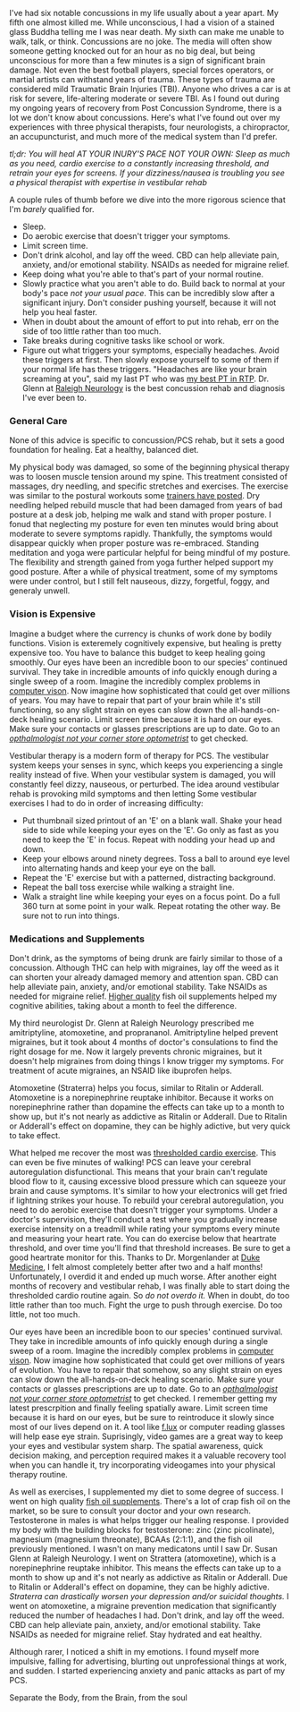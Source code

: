 I've had six notable concussions in my life usually about a year apart. My fifth one almost killed me. While unconscious, I had a vision of a stained glass Buddha telling me I was near death. My sixth can make me unable to walk, talk, or think. Concussions are no joke. The media will often show someone getting knocked out for an hour as no big deal, but being unconscious for more than a few minutes is a sign of significant brain damage. Not even the best football players, special forces operators, or martial artists can withstand years of trauma. These types of trauma are considered mild Traumatic Brain Injuries (TBI). Anyone who drives a car is at risk for severe, life-altering moderate or severe TBI. As I found out during my ongoing years of recovery from Post Concussion Syndrome, there is a lot we don't know about concussions. Here's what I've found out over my experiences with three physical therapists, four neurologists, a chiropractor, an accupuncturist, and much more of the medical system than I'd prefer.

*tl;dr: You will heal AT YOUR INURY'S PACE NOT YOUR OWN: Sleep as much as you need, cardio exercise to a constantly increasing threshold, and retrain your eyes for screens. If your dizziness/nausea is troubling you see a physical therapist with expertise in vestibular rehab*


A couple rules of thumb before we dive into the more rigorous science that I'm _barely_ qualified for. 
- Sleep.
- Do aerobic exercise that doesn't trigger your symptoms.
- Limit screen time.
- Don't drink alcohol, and lay off the weed. CBD can help alleviate pain, anxiety, and/or emotional stability. NSAIDs as needed for migraine relief. 
- Keep doing what you're able to that's part of your normal routine. 
- Slowly practice what you aren't able to do. Build back to normal at your body's pace *not your usual pace*. This can be incredibly slow after a significant injury. Don't consider pushing yourself, because it will not help you heal faster. 
- When in doubt about the amount of effort to put into rehab, err on the side of too little rather than too much. 
- Take breaks during cognitive tasks like school or work. 
- Figure out what triggers your symptoms, especially headaches. Avoid these triggers at first. Then slowly expose yourself to some of them if your normal life has these triggers. "Headaches are like your brain screaming at you", said my last PT who was [my best PT in RTP](https://drayer.urpt.com/locations/raleigh/). Dr. Glenn at [Raleigh Neurology](http://www.raleighneurology.com/) is the best concussion rehab and diagnosis I've ever been to.

### General Care
None of this advice is specific to concussion/PCS rehab, but it sets a good foundation for healing. Eat a healthy, balanced diet. 

My physical body was damaged, so some of the beginning physical therapy was to loosen muscle tension around my spine. This treatment consisted of massages, dry needling, and specific stretches and exercises. The exercise was similar to the postural workouts some [trainers have posted](https://www.youtube.com/watch?v=CqTtScFQ5-c). Dry needling helped rebuild muscle that had been damaged from years of bad posture at a desk job, helping me walk and stand with proper posture. I fonud that neglecting my posture for even ten minutes would bring about moderate to severe symptoms rapidly. Thankfully, the symptoms would disappear quickly when proper posture was re-embraced. Standing meditation and yoga were particular helpful for being mindful of my posture. The flexibility and strength gained from yoga further helped support my good posture. After a while of physical treatment, some of my symptoms were under control, but I still felt nauseous, dizzy, forgetful, foggy, and generaly unwell.


### Vision is Expensive
Imagine a budget where the currency is chunks of work done by bodily functions. Vision is exteremely cognitively expensive, but healing is pretty expensive too. You have to balance this budget to keep healing going smoothly. Our eyes have been an incredible boon to our species' continued survival. They take in incredible amounts of info quickly enough during a single sweep of a room. Imagine the incredibly complex problems in [computer vison](https://machinelearningmastery.com/what-is-computer-vision/). Now imagine how sophisticated that could get over millions of years. You may have to repair that part of your brain while it's still functioning, so any slight strain on eyes can slow down the all-hands-on-deck healing scenario. Limit screen time because it is hard on our eyes. Make sure your contacts or glasses prescriptions are up to date. Go to an [*opthalmologist* _not your corner store optometrist_](https://www.allaboutvision.com/eye-doctor/choose.htm) to get checked.

Vestibular therapy is a modern form of therapy for PCS. The vestibular system keeps your senses in sync, which keeps you experiencing a single reality instead of five. When your vestibular system is damaged, you will constantly feel dizzy, nauseous, or perturbed. The idea around vestibular rehab is provoking mild symptoms and then letting Some vestibular exercises I had to do in order of increasing difficulty: 
- Put thumbnail sized printout of an 'E' on a blank wall. Shake your head side to side while keeping your eyes on the 'E'. Go only as fast as you need to keep the 'E' in focus. Repeat with nodding your head up and down.  
- Keep your elbows around ninety degrees. Toss a ball to around eye level into alternating hands and keep your eye on the ball.
- Repeat the 'E' exercise but with a patterned, distracting background.
- Repeat the ball toss exercise while walking a straight line.
- Walk a straight line while keeping your eyes on a focus point. Do a full 360 turn at some point in your walk. Repeat rotating the other way. Be sure not to run into things.

### Medications and Supplements
Don't drink, as the symptoms of being drunk are fairly similar to those of a concussion. Although THC can help with migraines, lay off the weed as it can shorten your already damaged memory and attention span. CBD can help alleviate pain, anxiety, and/or emotional stability. Take NSAIDs as needed for migraine relief. [Higher quality](https://smile.amazon.com/gp/product/B01LTHMG4A/ref=ppx_yo_dt_b_asin_title_o08_s00?ie=UTF8&psc=1) fish oil supplements helped my cognitive abilities, taking about a month to feel the difference.

My third neurologist Dr. Glenn at Raleigh Neurology prescribed me amitriptyline, atomoxetine, and proprananol. Amitriptyline helped prevent migraines, but it took about 4 months of doctor's consulations to find the right dosage for me. Now it largely prevents chronic migraines, but it doesn't help migraines from doing things I know trigger my symptoms. For treatment of acute migraines, an NSAID like ibuprofen helps.

Atomoxetine (Straterra) helps you focus, similar to Ritalin or Adderall. Atomoxetine is a norepinephrine reuptake inhibitor. Because it works on norepinephrine rather than dopamine the effects can take up to a month to show up, but it's not nearly as addictive as Ritalin or Adderall. Due to Ritalin or Adderall's effect on dopamine, they can be highly adictive, but very quick to take effect.

What helped me recover the most was [thresholded cardio exercise](https://www.momsteam.com/cerebral-blood-flow/controlled-aerobic-exercise-rehabilitation-helps-post-concussion-syndrome-by-restoring-cerebral-blood-flow). This can even be five minutes of walking! PCS can leave your cerebral autoregulation disfunctional. This means that your brain can't regulate blood flow to it, causing excessive blood pressure which can squeeze your brain and cause symptoms. It's similar to how your electronics will get fried if lightning strikes your house. To rebuild your cerebral autoregulation, you need to do aerobic exercise that doesn't trigger your symptoms. Under a doctor's supervision, they'll conduct a test where you gradually increase exercise intensity on a treadmill while rating your symptoms every minute and measuring your heart rate. You can do exercise below that heartrate threshold, and over time you'll find that threshold increases. Be sure to get a good heartrate monitor for this. Thanks to Dr. Morgenlander at [Duke Medicine](https://neurology.duke.edu/), I felt almost completely better after two and a half months! Unfortunately, I overdid it and ended up much worse. After another eight months of recovery and vestibular rehab, I was finally able to start doing the thresholded cardio routine again. So *do not overdo it.* When in doubt, do too little rather than too much. Fight the urge to push through exercise. Do too little, not too much. 

Our eyes have been an incredible boon to our species' continued survival. They take in incredible amounts of info quickly enough during a single sweep of a room. Imagine the incredibly complex problems in [computer vison](https://machinelearningmastery.com/what-is-computer-vision/). Now imagine how sophisticated that could get over millions of years of evolution. You have to repair that somehow, so any slight strain on eyes can slow down the all-hands-on-deck healing scenario. Make sure your contacts or glasses prescriptions are up to date. Go to an [*opthalmologist* _not your corner store optometrist_](https://www.allaboutvision.com/eye-doctor/choose.htm) to get checked. I remember getting my latest prescrpition and finally feeling spatially aware. Limit screen time because it is hard on our eyes, but be sure to reintroduce it slowly since most of our lives depend on it. A tool like [f.lux](https://justgetflux.com/) or computer reading glasses will help ease eye strain. Suprisingly, video games are a great way to keep your eyes and vestibular system sharp. The spatial awareness, quick decision making, and perception required makes it a valuable recovery tool when you can handle it, try incorporating videogames into your physical therapy routine.

As well as exercises, I supplemented my diet to some degree of success. I went on high quality [fish oil supplements](https://smile.amazon.com/gp/product/B01LTHMG4A/ref=ppx_yo_dt_b_asin_title_o02_s00?ie=UTF8&psc=1). There's a lot of crap fish oil on the market, so be sure to consult your doctor and your own research. Testosterone in males is what helps trigger our healing response. I provided my body with the building blocks for testosterone: zinc (zinc picolinate), magnesium (magnesium threonate), BCAAs (2:1:1), and the fish oil previously mentioned. I wasn't on many medicatons until I saw Dr. Susan Glenn at Raleigh Neurology. I went on Strattera (atomoxetine), which is a norepinephrine reuptake inhibitor. This means the effects can take up to a month to show up and it's not nearly as addictive as Ritalin or Adderall. Due to Ritalin or Adderall's effect on dopamine, they can be highly adictive. *Straterra can drastically worsen your depression and/or suicidal thoughts.* I went on atomoxetine, a migraine prevention medication that significantly reduced the number of headaches I had. Don't drink, and lay off the weed. CBD can help alleviate pain, anxiety, and/or emotional stability. Take NSAIDs as needed for migraine relief. Stay hydrated and eat healthy.

Although rarer, I noticed a shift in my emotions. I found myself more impulsive, falling for advertising, blurting out unprofessional things at work, and sudden. I started experiencing anxiety and panic attacks as part of my PCS. 

Separate the Body, from the Brain, from the soul